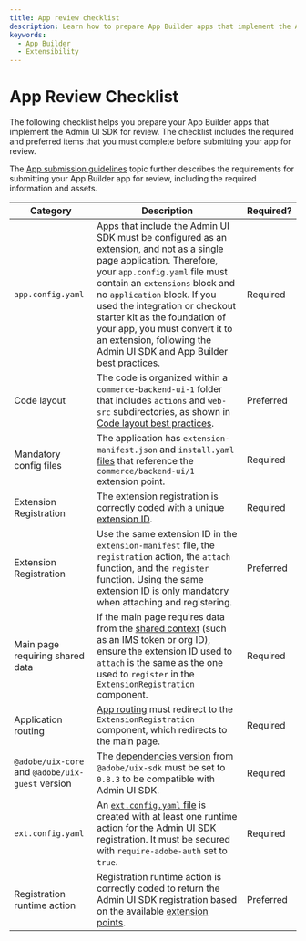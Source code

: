 ```yaml
---
title: App review checklist
description: Learn how to prepare App Builder apps that implement the Admin UI SDK for review.
keywords:
  - App Builder
  - Extensibility
---
```


# App Review Checklist

The following checklist helps you prepare your App Builder apps that implement the Admin UI SDK for review. The checklist includes the required and preferred items that you must complete before submitting your app for review.

The [App submission guidelines](../app-development/app-submission-guidelines.md) topic further describes the requirements for submitting your App Builder app for review, including the required information and assets.

Category | Description | Required?
--- | --- | ---
`app.config.yaml`| Apps that include the Admin UI SDK must be configured as an [extension](https://developer.adobe.com/app-builder/docs/guides/app_builder_guides/extensions/extensions), and not as a single page application. Therefore, your `app.config.yaml` file must contain an `extensions` block and no `application` block. If you used the integration or checkout starter kit as the foundation of your app, you must convert it to an extension, following the Admin UI SDK and App Builder best practices. | Required
Code layout | The code is organized within a `commerce-backend-ui-1` folder that includes `actions` and `web-src` subdirectories, as shown in [Code layout best practices](./app-registration.md#code-layout-best-practices).| Preferred
Mandatory config files | The application has `extension-manifest.json` and `install.yaml` [files](https://developer.adobe.com/commerce/extensibility/admin-ui-sdk/app-registration/#add-or-update-the-installyml-file) that reference the `commerce/backend-ui/1` extension point.|Required
Extension Registration | The extension registration is correctly coded with a unique [extension ID](https://developer.adobe.com/commerce/extensibility/admin-ui-sdk/app-registration/#add-an-extensionregistration-component).| Required
Extension Registration | Use the same extension ID in the `extension-manifest` file, the `registration` action, the `attach` function, and the `register` function. Using the same extension ID is only mandatory when attaching and registering.| Preferred
Main page requiring shared data | If the main page requires data from the [shared context](https://developer.adobe.com/commerce/extensibility/admin-ui-sdk/extension-points/#shared-contexts) (such as an IMS token or org ID), ensure the extension ID used to `attach` is the same as the one used to `register` in the `ExtensionRegistration` component. | Required
Application routing | [App routing](./app-registration.md#update-the-appjs-routing) must redirect to the `ExtensionRegistration` component, which redirects to the main page.| Required
`@adobe/uix-core` and `@adobe/uix-guest` version | The [dependencies version](./app-registration.md#add-an-extensionregistration-component) from `@adobe/uix-sdk` must be set to `0.8.3` to be compatible with Admin UI SDK.| Required
`ext.config.yaml` | An [`ext.config.yaml` file](./app-registration.md#add-or-update-the-extconfigyaml) is created with at least one runtime action for the Admin UI SDK registration. It must be secured with `require-adobe-auth` set to `true`. | Required
Registration runtime action | Registration runtime action is correctly coded to return the Admin UI SDK registration based on the available [extension points](./extension-points/index.md). | Preferred
